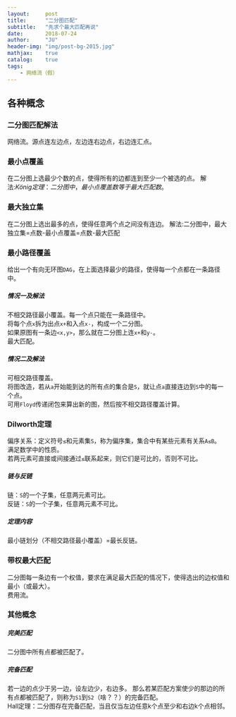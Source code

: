 ```yaml
---
layout:     post
title:      "二分图匹配"
subtitle:   "先求个最大匹配再说"
date:       2018-07-24
author:     "JU"
header-img: "img/post-bg-2015.jpg"
mathjax:    true
catalog:    true
tags:
    - 网络流（假）
---
```


## 各种概念
### 二分图匹配解法
网络流。源点连左边点，左边连右边点，右边连汇点。
### 最小点覆盖
在二分图上选最少个数的点，使得所有的边都连到至少一个被选的点。
解法:$König定理：二分图中，最小点覆盖数等于最大匹配数。$
### 最大独立集
在二分图上选出最多的点，使得任意两个点之间没有连边。
解法:二分图中，最大独立集=点数-最小点覆盖=点数-最大匹配
### 最小路径覆盖
给出一个有向无环图`DAG`，在上面选择最少的路径，使得每一个点都在一条路径中。
##### 情况一及解法
不相交路径最小覆盖。每一个点只能在一条路径中。  
将每个点`x`拆为出点`x+`和入点`x-`，构成一个二分图。  
如果原图有一条边`<x,y>`，那么就在二分图上连`x+`和`y-`。  
最大匹配。  
##### 情况二及解法
可相交路径覆盖。  
将图改造，若从`a`开始能到达的所有点的集合是`S`，就让点`a`直接连边到`S`中的每一个点。  
可用`Floyd`传递闭包来算出新的图，然后按不相交路径覆盖计算。
### Dilworth定理
偏序关系：定义符号`≤`和元素集`S`，称为偏序集，集合中有某些元素有关系`A≤B`。  
满足数学中的性质。  
若两元素可直接或间接通过`≤`联系起来，则它们是可比的，否则不可比。
##### 链与反链
链：`S`的一个子集，任意两元素可比。  
反链：`S`的一个子集，任意两元素不可比。
##### 定理内容
最小链划分（不相交路径最小覆盖）=最长反链。
### 带权最大匹配
二分图每一条边有一个权值，要求在满足最大匹配的情况下，使得选出的边权值和最小（或最大）。  
费用流。
### 其他概念
##### 完美匹配
二分图中所有点都被匹配了。
##### 完备匹配
若一边的点少于另一边，设左边少，右边多。
那么若某匹配方案使少的那边的所有点都被匹配了，则称为`S1`到`S2`（啥？？）的完备匹配。  
Hall定理：二分图存在完备匹配，当且仅当左边任意k个点至少和右边k个点相邻。


